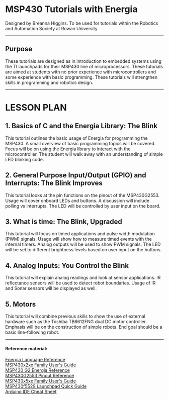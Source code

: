 # MSP430 Tutorials with Energia

Designed by Breanna Higgins. To be used for tutorials within the Robotics and Automation Society at Rowan University

---

## Purpose

These tutorials are designed as in introduction to embedded systems using the TI launchpads for their MSP430 line of microprocessors. These tutorials are aimed at students with no prior experience with microcontrollers and some experience with basic programming. These tutorials will strengthen skills in programming and robotics design.

---

# LESSON PLAN

## 1. Basics of C and the Energia Library: The Blink

This tutorial outlines the basic usage of Energia for programming the MSP430. A small overview of basic programming topics will be covered. Focus will be on using the Energia library to interact with the microcontroller. The student will walk away with an understanding of simple LED blinking code.

## 2. General Purpose Input/Output (GPIO) and Interrupts: The Blink Improves

This tutorial looks at the pin functions on the pinout of the MSP430G2553. Usage will cover onboard LEDs and buttons. A discussion will include polling vs interrupts. The LED will be controlled by user input on the board.

## 3. What is time: The Blink, Upgraded

This tutorial will focus on timed applications and pulse width modulation (PWM) signals. Usage will show how to measure timed events with the internal timers. Analog outputs will be used to show PWM signals. The LED will be set to different brightness levels based on user input on the buttons.

## 4. Analog Inputs: You Control the Blink

This tutorial will explain analog readings and look at sensor applications. IR reflectance sensors will be used to detect robot boundaries. Usage of IR and Sonar sensors will be displayed as well.

## 5. Motors

This tutorial will combine previous skills to show the use of external hardware such as the Toshiba TB6612FNG dual DC motor controller. Emphasis will be on the construction of simple robots. End goal should be a basic line-following robot.

---
#### Reference material:
<a href="http://energia.nu/reference/">Energia Language Reference</a></br>
<a href="http://www.ti.com/lit/ug/slau144j/slau144j.pdf">MSP430x2xx Family User's Guide</a></br>
<a href="http://energia.nu/Guide_MSP430LaunchPad.html">MSP430 G2 Energia Reference</a></br>
<a href="http://energia.nu/pin-maps/guide_msp430g2launchpad/">MSP430G2553 Pinout Reference</a></br>
<a href="http://www.ti.com/lit/ug/slau208p/slau208p.pdf">MSP430x5xx Family User's Guide</a></br>
<a href="http://www.ti.com/lit/ml/slau536/slau536.pdf">MSP430f5529 Launchpad Quick Guide</a></br>
<a href="https://dlnmh9ip6v2uc.cloudfront.net/learn/materials/8/Arduino_Cheat_Sheet.pdf">Arduino IDE Cheat Sheet</a>
